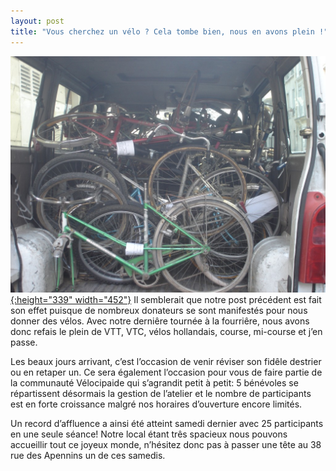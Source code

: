 ```yaml
---
layout: post
title: "Vous cherchez un vélo ? Cela tombe bien, nous en avons plein !"
---
```



[![](/assets/DSC05491-1024x768.jpg "Le camion"){:height="339" width="452"}](/assets/DSC05491.jpg)
Il semblerait que notre post précédent est fait son effet puisque de nombreux donateurs se sont manifestés pour nous donner des vélos. Avec notre derniêre tournée à la fourriêre, nous avons donc refais le plein de VTT, VTC, vélos hollandais, course, mi-course et j’en passe.

Les beaux jours arrivant, c’est l’occasion de venir réviser son fidêle destrier ou en retaper un. Ce sera également l’occasion pour vous de faire partie de la communauté Vélocipaide qui s’agrandit petit à petit: 5 bénévoles se répartissent désormais la gestion de l’atelier et le nombre de participants est en forte croissance malgré nos horaires d’ouverture encore limités.
  
Un record d’affluence a ainsi été atteint samedi dernier avec 25 participants en une seule séance! Notre local étant três spacieux nous pouvons accueillir tout ce joyeux monde, n’hésitez donc pas à passer une tête au 38 rue des Apennins un de ces samedis.
